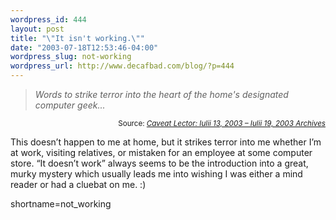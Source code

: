 ```yaml
--- 
wordpress_id: 444
layout: post
title: "\"It isn't working.\""
date: "2003-07-18T12:53:46-04:00"
wordpress_slug: not-working
wordpress_url: http://www.decafbad.com/blog/?p=444
---
```

<blockquote cite="http://www.yarinareth.net/caveatlector/archive/week_2003_07_13.html#e001938"><i>Words to strike terror into the heart of the home's designated computer geek...</i></blockquote><div class="credit" align="right"><small>Source: <cite><a href="http://www.yarinareth.net/caveatlector/archive/week_2003_07_13.html#e001938">Caveat Lector: Iulii 13, 2003 &#8211; Iulii 19, 2003 Archives</a></cite></small></div><p>This doesn&#8217;t happen to me at home, but it strikes terror into me whether I&#8217;m at work, visiting relatives, or mistaken for an employee at some computer store.  &#8220;It doesn&#8217;t work&#8221; always seems to be the introduction into a great, murky mystery which usually leads me into wishing I was either a mind reader or had a cluebat on me.  :)</p>
<!--more-->
shortname=not_working
